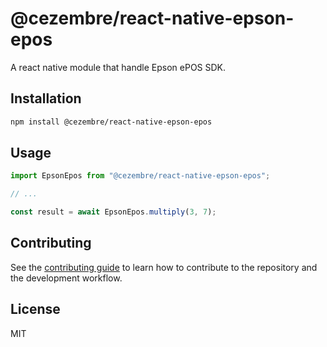 # @cezembre/react-native-epson-epos

A react native module that handle Epson ePOS SDK.

## Installation

```sh
npm install @cezembre/react-native-epson-epos
```

## Usage

```js
import EpsonEpos from "@cezembre/react-native-epson-epos";

// ...

const result = await EpsonEpos.multiply(3, 7);
```

## Contributing

See the [contributing guide](CONTRIBUTING.md) to learn how to contribute to the repository and the development workflow.

## License

MIT
